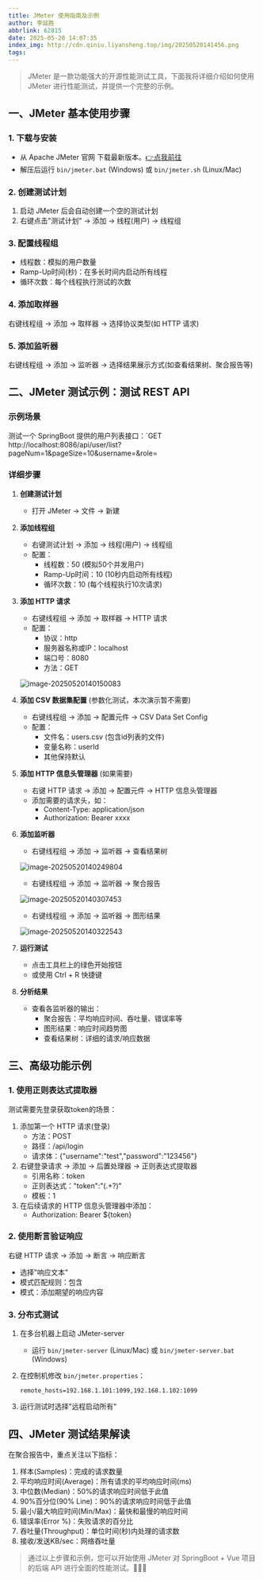 ```yaml
---
title: JMeter 使用指南及示例
author: 李延胜
abbrlink: 62815
date: 2025-05-20 14:07:35
index_img: http://cdn.qiniu.liyansheng.top/img/20250520141456.png
tags:
---
```



> JMeter 是一款功能强大的开源性能测试工具，下面我将详细介绍如何使用 JMeter 进行性能测试，并提供一个完整的示例。

## 一、JMeter 基本使用步骤

### 1. 下载与安装

- 从 Apache JMeter 官网 下载最新版本。[👉点我前往](https://jmeter.apache.org/download_jmeter.cgi)
- 解压后运行 `bin/jmeter.bat` (Windows) 或 `bin/jmeter.sh` (Linux/Mac)

### 2. 创建测试计划

1. 启动 JMeter 后会自动创建一个空的测试计划
2. 右键点击"测试计划" → 添加 → 线程(用户) → 线程组

### 3. 配置线程组

- 线程数：模拟的用户数量
- Ramp-Up时间(秒)：在多长时间内启动所有线程
- 循环次数：每个线程执行测试的次数

### 4. 添加取样器

右键线程组 → 添加 → 取样器 → 选择协议类型(如 HTTP 请求)

### 5. 添加监听器

右键线程组 → 添加 → 监听器 → 选择结果展示方式(如查看结果树、聚合报告等)

## 二、JMeter 测试示例：测试 REST API

### 示例场景

测试一个 SpringBoot 提供的用户列表接口：`GET http://localhost:8086/api/user/list?pageNum=1&pageSize=10&username=&role=

### 详细步骤

1. **创建测试计划**

   - 打开 JMeter → 文件 → 新建

2. **添加线程组**

   - 右键测试计划 → 添加 → 线程(用户) → 线程组
   - 配置：
     - 线程数：50 (模拟50个并发用户)
     - Ramp-Up时间：10 (10秒内启动所有线程)
     - 循环次数：10 (每个线程执行10次请求)

3. **添加 HTTP 请求**

   - 右键线程组 → 添加 → 取样器 → HTTP 请求
   - 配置：
     - 协议：http
     - 服务器名称或IP：localhost
     - 端口号：8080
     - 方法：GET

   ![image-20250520140150083](http://cdn.qiniu.liyansheng.top/img/image-20250520140150083.png)

4. **添加 CSV 数据集配置** (参数化测试，本次演示暂不需要)

   - 右键线程组 → 添加 → 配置元件 → CSV Data Set Config
   - 配置：
     - 文件名：users.csv (包含id列表的文件)
     - 变量名称：userId
     - 其他保持默认

5. **添加 HTTP 信息头管理器** (如果需要)

   - 右键 HTTP 请求 → 添加 → 配置元件 → HTTP 信息头管理器
   - 添加需要的请求头，如：
     - Content-Type: application/json
     - Authorization: Bearer xxxx

6. **添加监听器**

   - 右键线程组 → 添加 → 监听器 → 查看结果树

   ![image-20250520140249804](http://cdn.qiniu.liyansheng.top/img/image-20250520140249804.png)

   - 右键线程组 → 添加 → 监听器 → 聚合报告

   ![image-20250520140307453](http://cdn.qiniu.liyansheng.top/img/image-20250520140307453.png)

   - 右键线程组 → 添加 → 监听器 → 图形结果

   ![image-20250520140322543](http://cdn.qiniu.liyansheng.top/img/image-20250520140322543.png)

7. **运行测试**

   - 点击工具栏上的绿色开始按钮
   - 或使用 Ctrl + R 快捷键

8. **分析结果**

   - 查看各监听器的输出：
     - 聚合报告：平均响应时间、吞吐量、错误率等
     - 图形结果：响应时间趋势图
     - 查看结果树：详细的请求/响应数据

## 三、高级功能示例

### 1. 使用正则表达式提取器

测试需要先登录获取token的场景：

1. 添加第一个 HTTP 请求(登录)
   - 方法：POST
   - 路径：/api/login
   - 请求体：{"username":"test","password":"123456"}
2. 右键登录请求 → 添加 → 后置处理器 → 正则表达式提取器
   - 引用名称：token
   - 正则表达式："token":"(.+?)"
   - 模板：1
3. 在后续请求的 HTTP 信息头管理器中添加：
   - Authorization: Bearer ${token}

### 2. 使用断言验证响应

右键 HTTP 请求 → 添加 → 断言 → 响应断言

- 选择"响应文本"
- 模式匹配规则：包含
- 模式：添加期望的响应内容

### 3. 分布式测试

1. 在多台机器上启动 JMeter-server

   - 运行 `bin/jmeter-server` (Linux/Mac) 或 `bin/jmeter-server.bat` (Windows)

2. 在控制机修改 `bin/jmeter.properties`：

   ```
   remote_hosts=192.168.1.101:1099,192.168.1.102:1099
   ```

3. 运行测试时选择"远程启动所有"

## 四、JMeter 测试结果解读

在聚合报告中，重点关注以下指标：

1. 样本(Samples)：完成的请求数量
2. 平均响应时间(Average)：所有请求的平均响应时间(ms)
3. 中位数(Median)：50%的请求响应时间低于此值
4. 90%百分位(90% Line)：90%的请求响应时间低于此值
5. 最小/最大响应时间(Min/Max)：最快和最慢的响应时间
6. 错误率(Error %)：失败请求的百分比
7. 吞吐量(Throughput)：单位时间(秒)内处理的请求数
8. 接收/发送KB/sec：网络吞吐量



> 通过以上步骤和示例，您可以开始使用 JMeter 对 SpringBoot + Vue 项目的后端 API 进行全面的性能测试。👏👏👏